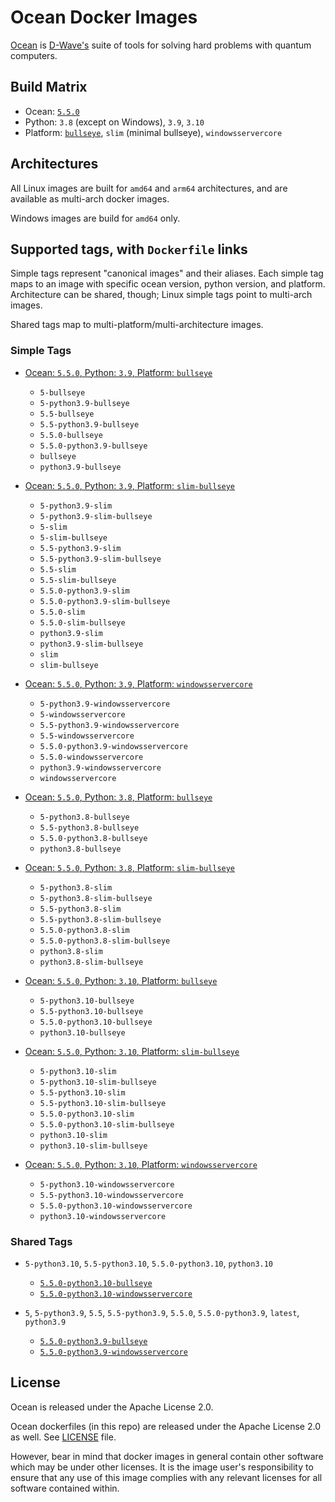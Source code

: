 # Ocean Docker Images

[Ocean](https://docs.ocean.dwavesys.com/en/stable) is
[D-Wave's](<https://www.dwavesys.com>) suite of tools for solving hard problems
with quantum computers.


## Build Matrix

- Ocean: [`5.5.0`](https://github.com/dwavesystems/dwave-ocean-sdk/releases/5.5.0)
- Python: `3.8` (except on Windows), `3.9`, `3.10`
- Platform: [`bullseye`](https://wiki.debian.org/DebianBullseye), `slim` (minimal bullseye), `windowsservercore`


## Architectures

All Linux images are built for `amd64` and `arm64` architectures, and are available
as multi-arch docker images.

Windows images are build for `amd64` only.


## Supported tags, with `Dockerfile` links

Simple tags represent "canonical images" and their aliases. Each simple tag maps
to an image with specific ocean version, python version, and platform.
Architecture can be shared, though; Linux simple tags point to multi-arch images.

Shared tags map to multi-platform/multi-architecture images.

### Simple Tags

- [Ocean: `5.5.0`, Python: `3.9`, Platform: `bullseye`](https://github.com/dwavesystems/ocean-docker/blob/master/dockerfiles/5/python3.9/bullseye/Dockerfile)
  - `5-bullseye`
  - `5-python3.9-bullseye`
  - `5.5-bullseye`
  - `5.5-python3.9-bullseye`
  - `5.5.0-bullseye`
  - `5.5.0-python3.9-bullseye`
  - `bullseye`
  - `python3.9-bullseye`

- [Ocean: `5.5.0`, Python: `3.9`, Platform: `slim-bullseye`](https://github.com/dwavesystems/ocean-docker/blob/master/dockerfiles/5/python3.9/slim-bullseye/Dockerfile)
  - `5-python3.9-slim`
  - `5-python3.9-slim-bullseye`
  - `5-slim`
  - `5-slim-bullseye`
  - `5.5-python3.9-slim`
  - `5.5-python3.9-slim-bullseye`
  - `5.5-slim`
  - `5.5-slim-bullseye`
  - `5.5.0-python3.9-slim`
  - `5.5.0-python3.9-slim-bullseye`
  - `5.5.0-slim`
  - `5.5.0-slim-bullseye`
  - `python3.9-slim`
  - `python3.9-slim-bullseye`
  - `slim`
  - `slim-bullseye`

- [Ocean: `5.5.0`, Python: `3.9`, Platform: `windowsservercore`](https://github.com/dwavesystems/ocean-docker/blob/master/dockerfiles/5/python3.9/windowsservercore/Dockerfile)
  - `5-python3.9-windowsservercore`
  - `5-windowsservercore`
  - `5.5-python3.9-windowsservercore`
  - `5.5-windowsservercore`
  - `5.5.0-python3.9-windowsservercore`
  - `5.5.0-windowsservercore`
  - `python3.9-windowsservercore`
  - `windowsservercore`

- [Ocean: `5.5.0`, Python: `3.8`, Platform: `bullseye`](https://github.com/dwavesystems/ocean-docker/blob/master/dockerfiles/5/python3.8/bullseye/Dockerfile)
  - `5-python3.8-bullseye`
  - `5.5-python3.8-bullseye`
  - `5.5.0-python3.8-bullseye`
  - `python3.8-bullseye`

- [Ocean: `5.5.0`, Python: `3.8`, Platform: `slim-bullseye`](https://github.com/dwavesystems/ocean-docker/blob/master/dockerfiles/5/python3.8/slim-bullseye/Dockerfile)
  - `5-python3.8-slim`
  - `5-python3.8-slim-bullseye`
  - `5.5-python3.8-slim`
  - `5.5-python3.8-slim-bullseye`
  - `5.5.0-python3.8-slim`
  - `5.5.0-python3.8-slim-bullseye`
  - `python3.8-slim`
  - `python3.8-slim-bullseye`

- [Ocean: `5.5.0`, Python: `3.10`, Platform: `bullseye`](https://github.com/dwavesystems/ocean-docker/blob/master/dockerfiles/5/python3.10/bullseye/Dockerfile)
  - `5-python3.10-bullseye`
  - `5.5-python3.10-bullseye`
  - `5.5.0-python3.10-bullseye`
  - `python3.10-bullseye`

- [Ocean: `5.5.0`, Python: `3.10`, Platform: `slim-bullseye`](https://github.com/dwavesystems/ocean-docker/blob/master/dockerfiles/5/python3.10/slim-bullseye/Dockerfile)
  - `5-python3.10-slim`
  - `5-python3.10-slim-bullseye`
  - `5.5-python3.10-slim`
  - `5.5-python3.10-slim-bullseye`
  - `5.5.0-python3.10-slim`
  - `5.5.0-python3.10-slim-bullseye`
  - `python3.10-slim`
  - `python3.10-slim-bullseye`

- [Ocean: `5.5.0`, Python: `3.10`, Platform: `windowsservercore`](https://github.com/dwavesystems/ocean-docker/blob/master/dockerfiles/5/python3.10/windowsservercore/Dockerfile)
  - `5-python3.10-windowsservercore`
  - `5.5-python3.10-windowsservercore`
  - `5.5.0-python3.10-windowsservercore`
  - `python3.10-windowsservercore`


### Shared Tags

- `5-python3.10`, `5.5-python3.10`, `5.5.0-python3.10`, `python3.10`
  - [`5.5.0-python3.10-bullseye`](https://github.com/dwavesystems/ocean-docker/blob/master/dockerfiles/5/python3.10/bullseye/Dockerfile)
  - [`5.5.0-python3.10-windowsservercore`](https://github.com/dwavesystems/ocean-docker/blob/master/dockerfiles/5/python3.10/windowsservercore/Dockerfile)

- `5`, `5-python3.9`, `5.5`, `5.5-python3.9`, `5.5.0`, `5.5.0-python3.9`, `latest`, `python3.9`
  - [`5.5.0-python3.9-bullseye`](https://github.com/dwavesystems/ocean-docker/blob/master/dockerfiles/5/python3.9/bullseye/Dockerfile)
  - [`5.5.0-python3.9-windowsservercore`](https://github.com/dwavesystems/ocean-docker/blob/master/dockerfiles/5/python3.9/windowsservercore/Dockerfile)



## License

Ocean is released under the Apache License 2.0.

Ocean dockerfiles (in this repo) are released under the Apache License 2.0 as well.
See [LICENSE](./LICENSE) file.

However, bear in mind that docker images in general contain other software which
may be under other licenses. It is the image user's responsibility to ensure
that any use of this image complies with any relevant licenses for all software
contained within.

